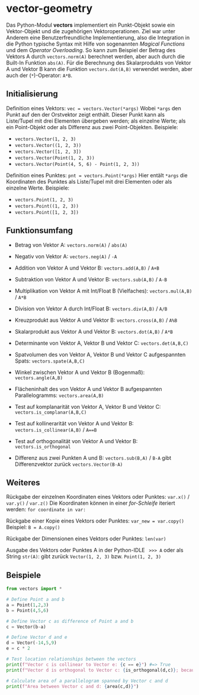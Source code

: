 # vector-geometry

Das Python-Modul **vectors** implementiert ein Punkt-Objekt sowie ein Vektor-Objekt und die zugehörigen Vektoroperationen. Ziel war unter Anderem eine Benutzerfreundliche Implementierung, also die Integration in die Python typische Syntax mit Hilfe von sogenannten *Magical Functions* und dem *Operator Overloading*. So kann zum Beispiel der Betrag des Vektors A durch `vectors.norm(A)` berechnet werden, aber auch durch die Built-In Funktion `abs(A)`. Für die Berechnung des Skalarprodukts von Vektor A und Vektor B kann die Funktion `vectors.dot(A,B)` verwendet werden, aber auch der (`*`)-Operator: `A*B`.


## Initialisierung

Definition eines Vektors: `vec = vectors.Vector(*args)`
Wobei `*args` den Punkt auf den der Orstvektor zeigt enthält. Dieser Punkt kann als Liste/Tupel mit drei Elementen übergeben werden; als einzelne Werte; als ein Point-Objekt oder als Differenz aus zwei Point-Objekten.
Beispiele:
* `vectors.Vector(1, 2, 3)`
* `vectors.Vector((1, 2, 3))`
* `vectors.Vector([1, 2, 3])`
* `vectors.Vector(Point(1, 2, 3))`
* `vectors.Vector(Point(4, 5, 6) - Point(1, 2, 3))`

Definition eines Punktes: `pnt = vectors.Point(*args)`
Hier entält `*args` die Koordinaten des Punktes als Liste/Tupel mit drei Elementen oder als einzelne Werte.
Beispiele:
* `vectors.Point(1, 2, 3)`
* `vectors.Point((1, 2, 3))`
* `vectors.Point([1, 2, 3])`


## Funktionsumfang

* Betrag von Vektor A: `vectors.norm(A)` / `abs(A)`
* Negativ von Vektor A: `vectors.neg(A)` / `-A`
* Addition von Vektor A und Vektor B: `vectors.add(A,B)` / `A+B`
* Subtraktion von Vektor A und Vektor B: `vectors.sub(A,B)` / `A-B`
* Multiplikation von Vektor A mit Int/Float B (Vielfaches): `vectors.mul(A,B)` / `A*B`
* Division von Vektor A durch Int/Float B: `vectors.div(A,B)` / `A/B`
* Kreuzprodukt aus Vektor A und Vektor B: `vectors.cross(A,B)` / `A%B`
* Skalarprodukt aus Vektor A und Vektor B: `vectors.dot(A,B)` / `A*B`
* Determinante von Vektor A, Vektor B und Vektor C: `vectors.det(A,B,C)`
* Spatvolumen des von Vektor A, Vektor B und Vektor C aufgespannten Spats: `vectors.spate(A,B,C)`
* Winkel zwischen Vektor A und Vektor B (Bogenmaß): `vectors.angle(A,B)`
* Flächeninhalt des von Vektor A und Vektor B aufgespannten Parallelogramms: `vectors.area(A,B)`
* Test auf komplanarität von Vektor A, Vektor B und Vektor C: `vectors.is_complanar(A,B,C)`
* Test auf kollinerarität von Vektor A und Vektor B: `vectors.is_collinear(A,B)` / `A==B`
* Test auf orthogonalität von Vektor A und Vektor B: `vectors.is_orthogonal`

* Differenz aus zwei Punkten A und B: `vectors.sub(B,A)` / `B-A` gibt Differenzvektor zurück `vectors.Vector(B-A)`


## Weiteres

Rückgabe der einzelnen Koordinaten eines Vektors oder Punktes: `var.x()` / `var.y()` / `var.z()`
Die Koordinaten können in einer *for-Schleife* iteriert werden: `for coordinate in var:`

Rückgabe einer Kopie eines Vektors oder Punktes: `var_new = var.copy()`
Beispiel: `B = A.copy()`

Rückgabe der Dimensionen eines Vektors oder Punktes: `len(var)`

Ausgabe des Vektors oder Punktes A in der Python-IDLE ` >>> A` oder als String `str(A)`: gibt zurück `Vector(1, 2, 3)` bzw. `Point(1, 2, 3)`


## Beispiele

```python
from vectors import *

# Define Point a and b
a = Point(1,2,3)
b = Point(4,5,6)

# Define Vector c as difference of Point a and b
c = Vector(b-a)

# Define Vector d and e
d = Vector(-14,5,9)
e = c * 2

# Test location relationships between the vectors
print(f"Vector c is collinear to Vector e: {c == e}") #=> True
print(f"Vector d is orthogonal to Vector c: {is_orthogonal(d,c)}; because dot product of d and c equals {dot(d,c)}") #=> True

# Calculate area of a parallelogram spanned by Vector c and d
print(f"Area between Vector c and d: {area(c,d)}")
```
